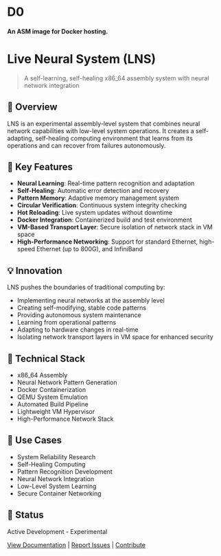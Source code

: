 #                    D0
####     An ASM image for Docker hosting. 

# Live Neural System (LNS)
> A self-learning, self-healing x86_64 assembly system with neural network integration

## 🧬 Overview
LNS is an experimental assembly-level system that combines neural network capabilities with low-level system operations. It creates a self-adapting, self-healing computing environment that learns from its operations and can recover from failures autonomously.

## 🌟 Key Features
- **Neural Learning**: Real-time pattern recognition and adaptation
- **Self-Healing**: Automatic error detection and recovery
- **Pattern Memory**: Adaptive memory management system
- **Circular Verification**: Continuous system integrity checking
- **Hot Reloading**: Live system updates without downtime
- **Docker Integration**: Containerized build and test environment
- **VM-Based Transport Layer**: Secure isolation of network stack in VM space
- **High-Performance Networking**: Support for standard Ethernet, high-speed Ethernet (up to 800G), and InfiniBand

## 💡 Innovation
LNS pushes the boundaries of traditional computing by:
- Implementing neural networks at the assembly level
- Creating self-modifying, stable code patterns
- Providing autonomous system maintenance
- Learning from operational patterns
- Adapting to hardware changes in real-time
- Isolating network transport layers in VM space for enhanced security

## 🔬 Technical Stack
- x86_64 Assembly
- Neural Network Pattern Generation
- Docker Containerization
- QEMU System Emulation
- Automated Build Pipeline
- Lightweight VM Hypervisor
- High-Performance Network Stack

## 🎯 Use Cases
- System Reliability Research
- Self-Healing Computing
- Pattern Recognition Development
- Neural Network Integration
- Low-Level System Learning
- Secure Container Networking

## 🚀 Status
Active Development - Experimental

[View Documentation](./README.md) | [Report Issues](./issues) | [Contribute](./CONTRIBUTING.md) 
